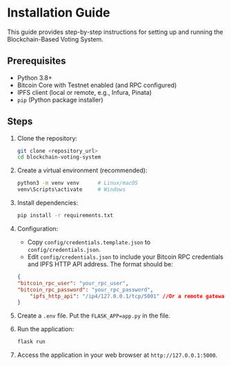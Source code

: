 # Installation Guide

This guide provides step-by-step instructions for setting up and running the Blockchain-Based Voting System.

## Prerequisites

*   Python 3.8+
*   Bitcoin Core with Testnet enabled (and RPC configured)
*   IPFS client (local or remote, e.g., Infura, Pinata)
*   `pip` (Python package installer)

## Steps

1.  Clone the repository:

    ```bash
    git clone <repository_url>
    cd blockchain-voting-system
    ```

2.  Create a virtual environment (recommended):

    ```bash
    python3 -m venv venv      # Linux/macOS
    venv\Scripts\activate     # Windows
    ```

3.  Install dependencies:

    ```bash
    pip install -r requirements.txt
    ```

4.  Configuration:
    * Copy `config/credentials.template.json` to `config/credentials.json`.
    * Edit `config/credentials.json` to include your Bitcoin RPC credentials and IPFS HTTP API address. The format should be:

    ```json
    {
    "bitcoin_rpc_user": "your_rpc_user",
    "bitcoin_rpc_password": "your_rpc_password",
        "ipfs_http_api": "/ip4/127.0.0.1/tcp/5001" //Or a remote gateway IPFS endpoint if needed
    }
    ```
5. Create a `.env` file. Put the `FLASK_APP=app.py` in the file.

6.  Run the application:

    ```bash
    flask run
    ```

7. Access the application in your web browser at `http://127.0.0.1:5000`.